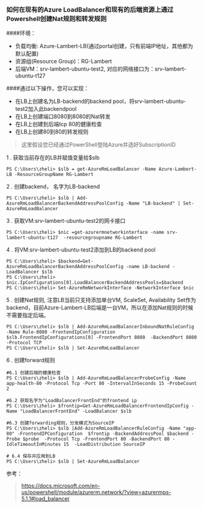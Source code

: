 ﻿

### 如何在现有的Azure LoadBalancer和现有的后端资源上通过Powershell创建Nat规则和转发规则

####环境：
* 负载均衡:  Azure-Lambert-LB(通过portal创建，只有前端IP地址，其他都为默认配置)
* 资源组(Resource Group)：RG-Lambert
* 后端VM：srv-lambert-ubuntu-test2, 对应的网络接口为：srv-lambert-ubuntu-t127 

####通过以下操作，您可以实现：
* 在LB上创建名为LB-backend的backend pool，将srv-lambert-ubuntu-test2加入此backendpool
* 在LB上创建端口8080到8080的Nat转发
* 在LB上创建到后端tcp 80的健康检查
* 在LB上创建80到80的转发规则

> 这里假设您已经通过PowerShell登陆Azure并选好SubscriptionID

1 . 获取当前存在的LB并赋值变量给$slb
```
PS C:\Users\zheli> $slb = get-AzureRmLoadBalancer -Name Azure-Lambert-LB -ResourceGroupName RG-Lambert
```

2 . 创建backend， 名字为LB-backend
```
PS C:\Users\zheli> $slb | Add-AzureRmLoadBalancerBackendAddressPoolConfig -Name "LB-backend" | Set-AzureRmLoadBalancer
```

3 . 获取VM:srv-lambert-ubuntu-test2的网卡接口
```
PS C:\Users\zheli> $nic =get-azurermnetworkinterface -name srv-lambert-ubuntu-t127  -resourcegroupname RG-Lambert
```  

4 . 将VM:srv-lambert-ubuntu-test2添加到LB的backend pool
```
PS C:\Users\zheli> $backend=Get-AzureRmLoadBalancerBackendAddressPoolConfig -name LB-backend -LoadBalancer $slb
PS C:\Users\zheli> $nic.IpConfigurations[0].LoadBalancerBackendAddressPools=$backend
PS C:\Users\zheli> Set-AzureRmNetworkInterface -NetworkInterface $nic
```
5 . 创建Nat规则, 注意LB当前只支持添加单台VM, ScaleSet, Availability Set作为backend，目前Azure-Lambert-LB后端是一台VM，所以在添加Nat规则的时候不需要指定后端。
```
PS C:\Users\zheli> $slb | Add-AzureRmLoadBalancerInboundNatRuleConfig -Name Rule-8080 -FrontendIpConfiguration $slb.FrontendIpConfigurations[0] -FrontendPort 8080  -BackendPort 8080 -Protocol TCP
PS C:\Users\zheli> $slb | Set-AzureRmLoadBalancer
```

6 . 创建forward规则
```
#6.1 创建后端的健康检查
PS C:\Users\zheli> $slb | Add-AzureRmLoadBalancerProbeConfig -Name app-health-80 -Protocol Tcp -Port 80 -IntervalInSeconds 15 -ProbeCount 2

#6.2 获取名字为"LoadBalancerFrontEnd"的frontend ip
PS C:\Users\zheli> $frontip=Get-AzureRmLoadBalancerFrontendIpConfig -Name "LoadBalancerFrontEnd" -LoadBalancer $slb

#6.3 创建forwarding规则，分发模式为SourceIP
PS C:\Users\zheli> $slb |Add-AzureRmLoadBalancerRuleConfig -Name "app-80" -FrontendIPConfiguration  $frontip -BackendAddressPool $backend -Probe $probe  -Protocol Tcp -FrontendPort 80 -BackendPort 80 -IdleTimeoutInMinutes 15  -LoadDistribution SourceIP

# 6.4 保存并应用到LB
PS C:\Users\zheli> $slb | Set-AzureRmLoadBalancer
```


参考：
>https://docs.microsoft.com/en-us/powershell/module/azurerm.network/?view=azurermps-5.1.1#load_balancer